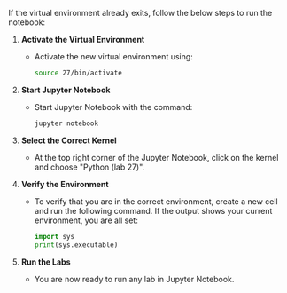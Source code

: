 If the virtual environment already exits, follow the below steps to run the notebook:

1. **Activate the Virtual Environment**
   - Activate the new virtual environment using:
     ```sh
     source 27/bin/activate
     ```
     
2. **Start Jupyter Notebook**
   - Start Jupyter Notebook with the command:
     ```sh
     jupyter notebook         
     ```
3. **Select the Correct Kernel**
    - At the top right corner of the Jupyter Notebook, click on the kernel and choose "Python (lab 27)".

4. **Verify the Environment**
    - To verify that you are in the correct environment, create a new cell and run the following command. If the output shows your current environment, you are all set:
      ```python
      import sys
      print(sys.executable)
      ```

5. **Run the Labs**
    - You are now ready to run any lab in Jupyter Notebook.